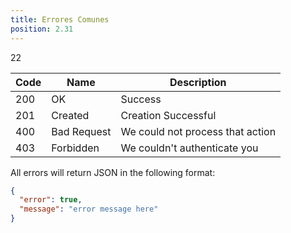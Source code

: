 ```yaml
---
title: Errores Comunes
position: 2.31
---
```

22

| Code | Name        | Description                      |
|------|-------------|----------------------------------|
| 200  | OK          | Success                          |
| 201  | Created     | Creation Successful              |
| 400  | Bad Request | We could not process that action |
| 403  | Forbidden   | We couldn't authenticate you     |

All errors will return JSON in the following format:

~~~ json
{
  "error": true,
  "message": "error message here"
}
~~~
